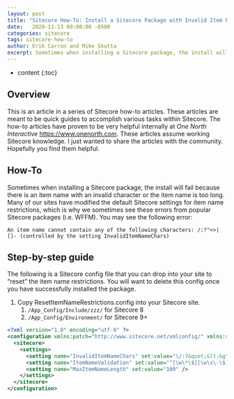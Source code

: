 ```yaml
---
layout: post
title: "Sitecore How-To: Install a Sitecore Package with Invalid Item Names"
date:   2020-11-13 00:00:00 -0500
categories: sitecore
tags: sitecore-how-to
author: Erik Carron and Mike Skutta
excerpt: Sometimes when installing a Sitecore package, the install will fail because there is an item name with an invalid character or the item name is too long. 
---
```


* content
{:toc}

## Overview

This is an article in a series of Sitecore how-to articles. These articles are meant to be quick guides to accomplish various tasks within Sitecore. The how-to articles have proven to be very helpful internally at *One North Interactive* https://www.onenorth.com.  These articles assume working Sitecore knowledge. I just wanted to share the articles with the community. Hopefully you find them helpful.

## How-To

Sometimes when installing a Sitecore package, the install will fail because there is an item name with an invalid character or the item name is too long. Many of our sites have modified the default Sitecore settings for item name restrictions, which is why we sometimes see these errors from popular Sitecore packages (i.e. WFFM). You may see the following error:

``` text
An item name cannot contain any of the following characters: /:?"<>|[]- (controlled by the setting InvalidItemNameChars)
```

## Step-by-step guide

The following is a Sitecore config file that you can drop into your site to “reset” the item name restrictions. You will want to delete this config once you have successfully installed the package.

1. Copy ResetItemNameRestrictions.config into your Sitecore site.
    1. `/App_Config/Include/zzz/` for Sitecore 8
    1. `/App_Config/Environment/` for Sitecore 9+

``` xml
<?xml version="1.0" encoding="utf-8" ?>
<configuration xmlns:patch="http://www.sitecore.net/xmlconfig/" xmlns:set="http://www.sitecore.net/xmlconfig/set/">
  <sitecore>
    <settings>
      <setting name="InvalidItemNameChars" set:value="\/:?&quot;&lt;&gt;|[]" />
      <setting name="ItemNameValidation" set:value="^[\w\*\$][\w\s\-\$]*(\(\d{1,}\)){0,1}$" />
      <setting name="MaxItemNameLength" set:value="100" />
    </settings>
  </sitecore>
</configuration>
```